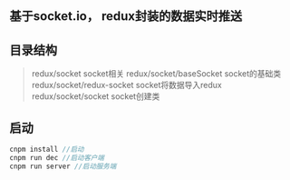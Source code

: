 ## 基于socket.io， redux封装的数据实时推送

## 目录结构
 >redux/socket               socket相关
 redux/socket/baseSocket    socket的基础类
 redux/socket/redux-socket  socket将数据导入redux
 redux/socket/socket        socket创建类

## 启动
```js
cnpm install //启动
cnpm run dec //启动客户端
cnpm run server //启动服务端
```
